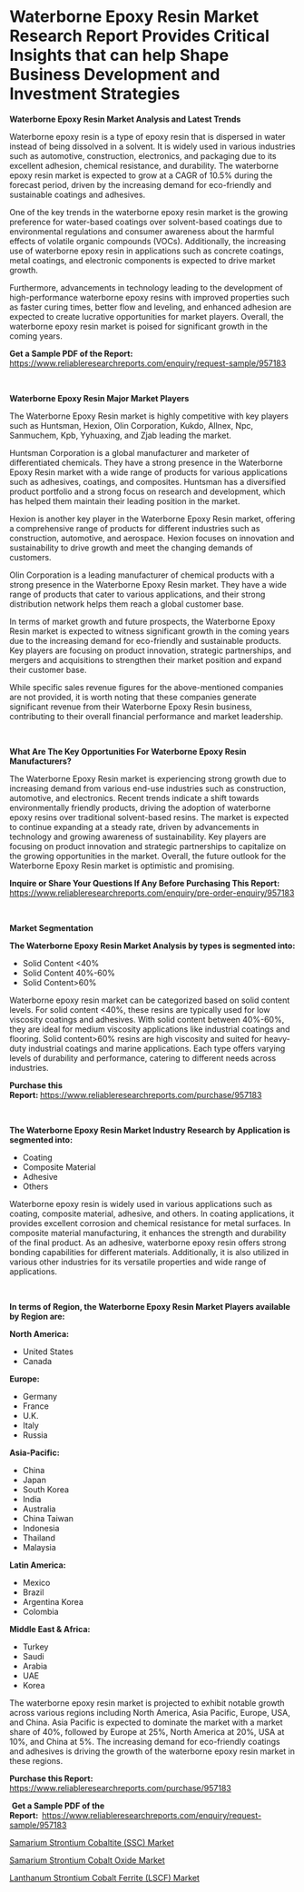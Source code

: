 <p><h1>Waterborne Epoxy Resin Market Research Report Provides Critical Insights that can help Shape Business Development and Investment Strategies</h1></p><p><strong>Waterborne Epoxy Resin Market Analysis and Latest Trends</strong></p>
<p><p>Waterborne epoxy resin is a type of epoxy resin that is dispersed in water instead of being dissolved in a solvent. It is widely used in various industries such as automotive, construction, electronics, and packaging due to its excellent adhesion, chemical resistance, and durability. The waterborne epoxy resin market is expected to grow at a CAGR of 10.5% during the forecast period, driven by the increasing demand for eco-friendly and sustainable coatings and adhesives.</p><p>One of the key trends in the waterborne epoxy resin market is the growing preference for water-based coatings over solvent-based coatings due to environmental regulations and consumer awareness about the harmful effects of volatile organic compounds (VOCs). Additionally, the increasing use of waterborne epoxy resin in applications such as concrete coatings, metal coatings, and electronic components is expected to drive market growth.</p><p>Furthermore, advancements in technology leading to the development of high-performance waterborne epoxy resins with improved properties such as faster curing times, better flow and leveling, and enhanced adhesion are expected to create lucrative opportunities for market players. Overall, the waterborne epoxy resin market is poised for significant growth in the coming years.</p></p>
<p><strong>Get a Sample PDF of the Report:&nbsp;</strong> <a href="https://www.reliableresearchreports.com/enquiry/request-sample/957183">https://www.reliableresearchreports.com/enquiry/request-sample/957183</a></p>
<p>&nbsp;</p>
<p><strong>Waterborne Epoxy Resin Major Market Players</strong></p>
<p><p>The Waterborne Epoxy Resin market is highly competitive with key players such as Huntsman, Hexion, Olin Corporation, Kukdo, Allnex, Npc, Sanmuchem, Kpb, Yyhuaxing, and Zjab leading the market.</p><p>Huntsman Corporation is a global manufacturer and marketer of differentiated chemicals. They have a strong presence in the Waterborne Epoxy Resin market with a wide range of products for various applications such as adhesives, coatings, and composites. Huntsman has a diversified product portfolio and a strong focus on research and development, which has helped them maintain their leading position in the market.</p><p>Hexion is another key player in the Waterborne Epoxy Resin market, offering a comprehensive range of products for different industries such as construction, automotive, and aerospace. Hexion focuses on innovation and sustainability to drive growth and meet the changing demands of customers.</p><p>Olin Corporation is a leading manufacturer of chemical products with a strong presence in the Waterborne Epoxy Resin market. They have a wide range of products that cater to various applications, and their strong distribution network helps them reach a global customer base.</p><p>In terms of market growth and future prospects, the Waterborne Epoxy Resin market is expected to witness significant growth in the coming years due to the increasing demand for eco-friendly and sustainable products. Key players are focusing on product innovation, strategic partnerships, and mergers and acquisitions to strengthen their market position and expand their customer base.</p><p>While specific sales revenue figures for the above-mentioned companies are not provided, it is worth noting that these companies generate significant revenue from their Waterborne Epoxy Resin business, contributing to their overall financial performance and market leadership.</p></p>
<p>&nbsp;</p>
<p><strong>What Are The Key Opportunities For Waterborne Epoxy Resin Manufacturers?</strong></p>
<p><p>The Waterborne Epoxy Resin market is experiencing strong growth due to increasing demand from various end-use industries such as construction, automotive, and electronics. Recent trends indicate a shift towards environmentally friendly products, driving the adoption of waterborne epoxy resins over traditional solvent-based resins. The market is expected to continue expanding at a steady rate, driven by advancements in technology and growing awareness of sustainability. Key players are focusing on product innovation and strategic partnerships to capitalize on the growing opportunities in the market. Overall, the future outlook for the Waterborne Epoxy Resin market is optimistic and promising.</p></p>
<p><strong>Inquire or Share Your Questions If Any Before Purchasing This Report:</strong> <a href="https://www.reliableresearchreports.com/enquiry/pre-order-enquiry/957183">https://www.reliableresearchreports.com/enquiry/pre-order-enquiry/957183</a></p>
<p>&nbsp;</p>
<p><strong>Market Segmentation</strong></p>
<p><strong>The Waterborne Epoxy Resin Market Analysis by types is segmented into:</strong></p>
<p><ul><li>Solid Content <40%</li><li>Solid Content 40%-60%</li><li>Solid Content>60%</li></ul></p>
<p><p>Waterborne epoxy resin market can be categorized based on solid content levels. For solid content <40%, these resins are typically used for low viscosity coatings and adhesives. With solid content between 40%-60%, they are ideal for medium viscosity applications like industrial coatings and flooring. Solid content>60% resins are high viscosity and suited for heavy-duty industrial coatings and marine applications. Each type offers varying levels of durability and performance, catering to different needs across industries.</p></p>
<p><strong>Purchase this Report:&nbsp;</strong><a href="https://www.reliableresearchreports.com/purchase/957183">https://www.reliableresearchreports.com/purchase/957183</a></p>
<p>&nbsp;</p>
<p><strong>The Waterborne Epoxy Resin Market Industry Research by Application is segmented into:</strong></p>
<p><ul><li>Coating</li><li>Composite Material</li><li>Adhesive</li><li>Others</li></ul></p>
<p><p>Waterborne epoxy resin is widely used in various applications such as coating, composite material, adhesive, and others. In coating applications, it provides excellent corrosion and chemical resistance for metal surfaces. In composite material manufacturing, it enhances the strength and durability of the final product. As an adhesive, waterborne epoxy resin offers strong bonding capabilities for different materials. Additionally, it is also utilized in various other industries for its versatile properties and wide range of applications.</p></p>
<p>&nbsp;</p>
<p><strong>In terms of Region, the Waterborne Epoxy Resin Market Players available by Region are:</strong></p>
<p>
    <p> <strong> North America: </strong>
        <ul>
            <li>United States</li>
            <li>Canada</li>
        </ul>
        </p> 
    <p> <strong> Europe: </strong>
        <ul>
            <li>Germany</li>
            <li>France</li>
            <li>U.K.</li>
            <li>Italy</li>
            <li>Russia</li>
        </ul>
        </p> 
    <p> <strong> Asia-Pacific: </strong>
        <ul>
            <li>China</li>
            <li>Japan</li>
            <li>South Korea</li>
            <li>India</li>
            <li>Australia</li>
            <li>China Taiwan</li>
            <li>Indonesia</li>
            <li>Thailand</li>
            <li>Malaysia</li>
        </ul>
        </p> 
    <p> <strong> Latin America: </strong>
        <ul>
            <li>Mexico</li>
            <li>Brazil</li>
            <li>Argentina Korea</li>
            <li>Colombia</li>
        </ul>
        </p> 
    <p> <strong> Middle East & Africa: </strong>
        <ul>
            <li>Turkey</li>
            <li>Saudi</li>
            <li>Arabia</li>
            <li>UAE</li>
            <li>Korea</li>
        </ul>
    </p>
    </p>
<p><p>The waterborne epoxy resin market is projected to exhibit notable growth across various regions including North America, Asia Pacific, Europe, USA, and China. Asia Pacific is expected to dominate the market with a market share of 40%, followed by Europe at 25%, North America at 20%, USA at 10%, and China at 5%. The increasing demand for eco-friendly coatings and adhesives is driving the growth of the waterborne epoxy resin market in these regions.</p></p>
<p><strong>Purchase this Report: </strong><a href="https://www.reliableresearchreports.com/purchase/957183">https://www.reliableresearchreports.com/purchase/957183</a></p>
<p>&nbsp;<strong>Get a Sample PDF of the Report:&nbsp;&nbsp;</strong><a href="https://www.reliableresearchreports.com/enquiry/request-sample/957183">https://www.reliableresearchreports.com/enquiry/request-sample/957183</a></p>
<p><strong></strong></p>
<p><p><a href="https://view.publitas.com/reportprime-1/samarium-strontium-cobaltite-ssc-market-size-global-industry-overview-market-segmentation-and-forecast-2023-to-2030/">Samarium Strontium Cobaltite (SSC) Market</a></p><p><a href="https://view.publitas.com/reportprime-1/samarium-strontium-cobalt-oxide-market-research-report-provides-thorough-industry-overview-which-offers-an-in-depth-analysis-of-product-trends-and-new-market-divisions/">Samarium Strontium Cobalt Oxide Market</a></p><p><a href="https://view.publitas.com/reportprime-1/lanthanum-strontium-cobalt-ferrite-lscf-market-growth-market-trends-covid-19-impact-and-forecasts-for-period-from-2023-2030/">Lanthanum Strontium Cobalt Ferrite (LSCF) Market</a></p></p>
